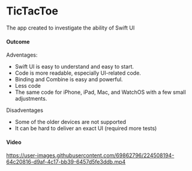 # TicTacToe
The app created to investigate the ability of Swift UI

#### Outcome 
Adventages:
- Swift UI is easy to understand and easy to start.
- Code is more readable, especially UI-related code.
- Binding and Combine is easy and powerful.
- Less code
- The same code for iPhone, iPad, Mac, and WatchOS with a few small adjustments. 

Disadventages 
- Some of the older devices are not supported 
- It can be hard to deliver an exact UI (required more tests) 

#### Video

https://user-images.githubusercontent.com/69862796/224508194-64c20816-d9af-4c17-bb39-6457d5fe3ddb.mp4

